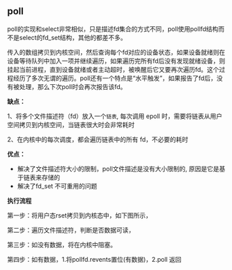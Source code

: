 ## poll

poll的实现和select非常相似，只是描述fd集合的方式不同，poll使用pollfd结构而不是select的fd_set结构，其他的都差不多。



传入的数组拷贝到内核空间，然后查询每个fd对应的设备状态，如果设备就绪则在设备等待队列中加入一项并继续遍历，如果遍历完所有fd后没有发现就绪设备，则挂起当前进程，直到设备就绪或者主动超时，被唤醒后它又要再次遍历fd。这个过程经历了多次无谓的遍历。poll还有一个特点是“水平触发”，如果报告了fd后，没有被处理，那么下次poll时会再次报告该fd。



**缺点：**

1、将多个文件描述符（fd）放入一个`链表`, 每次调用 epoll 时，需要将链表从用户空间拷贝到内核空间，当链表很大时会非常耗时

2、在内核中的每次调度，都会遍历链表中的所有 fd，不必要的耗时





**优点：**

- 解决了文件描述符大小的限制，poll文件描述是没有大小限制的, 原因是它是基于链表来存储的
- 解决了fd_set 不可重用的问题



 **执行流程**

第一步：将用户态rset拷贝到内核态中，如下图所示，

第二步：遍历文件描述符，判断是否数据可读，

第三步：如没有数据，将在内核中阻塞。

第四步：如有数据，1.将pollfd.revents置位(有数据)，2.poll 返回


